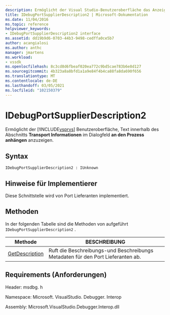 ```yaml
---
description: Ermöglicht der Visual Studio-Benutzeroberfläche das Anzeigen von Text im Abschnitt Transport Informationen des Dialog Felds an den Prozess anhängen.
title: IDebugPortSupplierDescription2 | Microsoft-Dokumentation
ms.date: 11/04/2016
ms.topic: reference
helpviewer_keywords:
- IDebugPortSupplierDescription2 interface
ms.assetid: dd19b9d6-0703-44b3-9498-cedffa0ce5b7
author: acangialosi
ms.author: anthc
manager: jmartens
ms.workload:
- vssdk
ms.openlocfilehash: 8c3cd8d6fbeaf020ea772c9bd5cae783b6e8d127
ms.sourcegitcommit: 4b323a8a8bfd1a1a9e84f4b4ca88fa8da690f656
ms.translationtype: MT
ms.contentlocale: de-DE
ms.lasthandoff: 03/05/2021
ms.locfileid: "102150379"
---
```

# <a name="idebugportsupplierdescription2"></a>IDebugPortSupplierDescription2
Ermöglicht der [!INCLUDE[vsprvs](../../../code-quality/includes/vsprvs_md.md)] Benutzeroberfläche, Text innerhalb des Abschnitts **Transport Informationen** im Dialogfeld **an den Prozess anhängen** anzuzeigen.

## <a name="syntax"></a>Syntax

```
IDebugPortSupplierDescription2 : IUnknown
```

## <a name="notes-for-implementers"></a>Hinweise für Implementierer
 Diese Schnittstelle wird von Port Lieferanten implementiert.

## <a name="methods"></a>Methoden
 In der folgenden Tabelle sind die Methoden von aufgeführt `IDebugPortSupplierDescription2` .

|Methode|BESCHREIBUNG|
|------------|-----------------|
|[GetDescription](../../../extensibility/debugger/reference/idebugportsupplierdescription2-getdescription.md)|Ruft die Beschreibungs-und Beschreibungs Metadaten für den Port Lieferanten ab.|

## <a name="requirements"></a>Requirements (Anforderungen)
 Header: msdbg. h

 Namespace: Microsoft. VisualStudio. Debugger. Interop

 Assembly: Microsoft.VisualStudio.Debugger.Interop.dll
